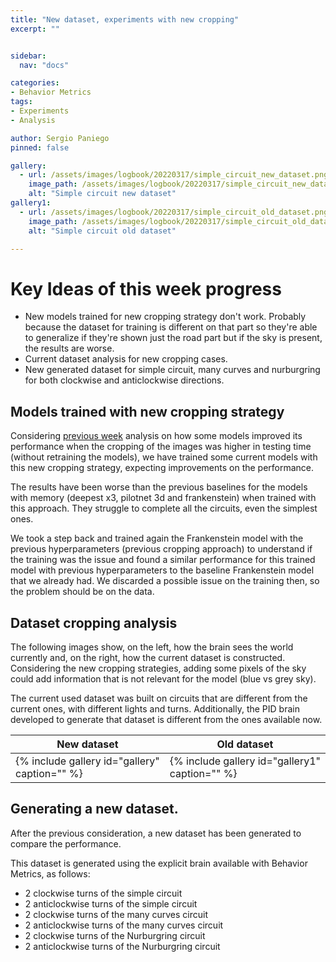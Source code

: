 ```yaml
---
title: "New dataset, experiments with new cropping"
excerpt: ""


sidebar:
  nav: "docs"

categories:
- Behavior Metrics
tags:
- Experiments
- Analysis

author: Sergio Paniego
pinned: false

gallery:
  - url: /assets/images/logbook/20220317/simple_circuit_new_dataset.png
    image_path: /assets/images/logbook/20220317/simple_circuit_new_dataset.png
    alt: "Simple circuit new dataset"
gallery1:
  - url: /assets/images/logbook/20220317/simple_circuit_old_dataset.png
    image_path: /assets/images/logbook/20220317/simple_circuit_old_dataset.png
    alt: "Simple circuit old dataset"

---
```


# Key Ideas of this week progress

* New models trained for new cropping strategy don't work. Probably because the dataset for training is different on that part 
so they're able to generalize if they're shown just the road part but if the sky is present, the results are worse.
* Current dataset analysis for new cropping cases.
* New generated dataset for simple circuit, many curves and nurburgring for both clockwise and anticlockwise directions.


## Models trained with new cropping strategy

Considering [previous week](../comparing-cropping/) analysis on how some models improved its performance when the cropping of the images
was higher in testing time (without retraining the models), we have trained some current models with this new cropping 
strategy, expecting improvements on the performance. 

The results have been worse than the previous baselines for the models with memory (deepest x3, pilotnet 3d and frankenstein) when trained
with this approach. They struggle to complete all the circuits, even the simplest ones. 

We took a step back and trained again the Frankenstein model with the previous hyperparameters (previous cropping approach) to understand if the training
was the issue and found a similar performance for this trained model with previous hyperparameters to the baseline Frankenstein model that we already had. We discarded 
a possible issue on the training then, so the problem should be on the data.

## Dataset cropping analysis

The following images show, on the left, how the brain sees the world currently and, on the right, how the current 
dataset is constructed. Considering the new cropping strategies, adding some pixels of the sky could add information that is
not relevant for the model (blue vs grey sky).

The current used dataset was built on circuits that are different from the current ones, with different lights and turns.
Additionally, the PID brain developed to generate that dataset is different from the ones available now.

<table class="heatMap">
<thead>
    <tr>
        <th>New dataset</th>
        <th>Old dataset</th>
    </tr>
</thead>
<tbody>
    <tr>
        <td>{% include gallery id="gallery" caption="" %}</td>
        <td>{% include gallery id="gallery1" caption="" %}</td>
    </tr>
</tbody>
</table>

## Generating a new dataset.

After the previous consideration, a new dataset has been generated to compare the performance.

This dataset is generated using the explicit brain available with Behavior Metrics, as follows:

* 2 clockwise turns of the simple circuit
* 2 anticlockwise turns of the simple circuit
* 2 clockwise turns of the many curves circuit
* 2 anticlockwise turns of the many curves circuit
* 2 clockwise turns of the Nurburgring circuit
* 2 anticlockwise turns of the Nurburgring circuit


